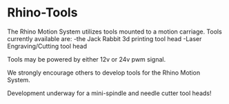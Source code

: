 
# Rhino-Tools
The Rhino Motion System utilizes tools mounted to a motion carriage.  Tools currently available are:
-the Jack Rabbit 3d printing tool head 
-Laser Engraving/Cutting tool head

Tools may be powered by either 12v or 24v pwm signal.

We strongly encourage others to develop tools for the Rhino Motion System.

Development underway for a mini-spindle and needle cutter tool heads!







